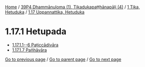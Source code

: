
[Home](/) / [39P4 Dhammānuloma (1), Tikadukapaṭṭhānapāḷi (4)](/tipitaka/39P4.md) / [1 Tika, Hetuduka](/tipitaka/39P4/1.md) / [1.17 Uppannattika, Hetuduka](/tipitaka/39P4/1/1.17.md)

# 1.17.1 Hetupada

* [1.17.1.1--6 Paṭiccādivāra](/tipitaka/39P4/1/1.17/1.17.1/1.17.1.1--6.md)
* [1.17.1.7 Pañhāvāra](/tipitaka/39P4/1/1.17/1.17.1/1.17.1.7.md)

[Go to previous page](/tipitaka/39P4/1/1.17.md) / [Go to parent page](/tipitaka/39P4/1/1.17.md) / [Go to next page](/tipitaka/39P4/1/1.17/1.17.1/1.17.1.1--6.md)


